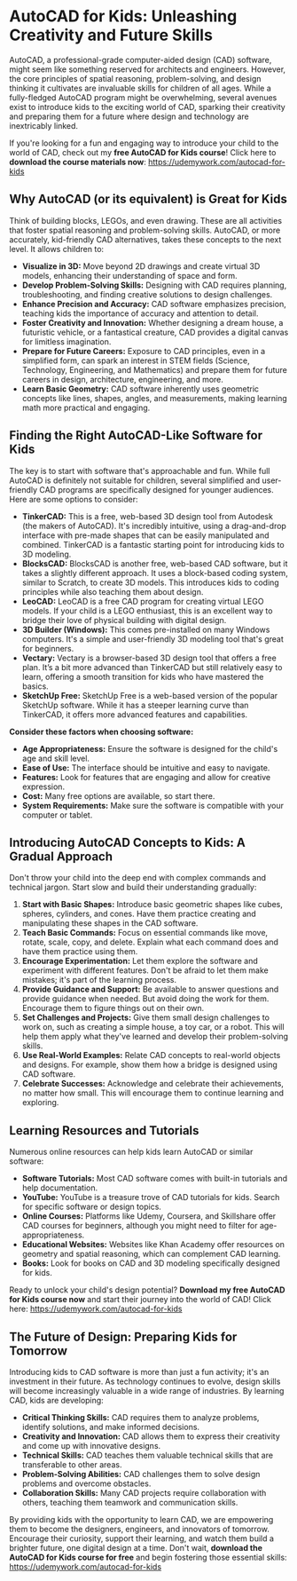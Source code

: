 # AutoCAD for Kids: Unleashing Creativity and Future Skills

AutoCAD, a professional-grade computer-aided design (CAD) software, might seem like something reserved for architects and engineers. However, the core principles of spatial reasoning, problem-solving, and design thinking it cultivates are invaluable skills for children of all ages. While a fully-fledged AutoCAD program might be overwhelming, several avenues exist to introduce kids to the exciting world of CAD, sparking their creativity and preparing them for a future where design and technology are inextricably linked.

If you're looking for a fun and engaging way to introduce your child to the world of CAD, check out my **free AutoCAD for Kids course**! Click here to **download the course materials now**: https://udemywork.com/autocad-for-kids

## Why AutoCAD (or its equivalent) is Great for Kids

Think of building blocks, LEGOs, and even drawing. These are all activities that foster spatial reasoning and problem-solving skills. AutoCAD, or more accurately, kid-friendly CAD alternatives, takes these concepts to the next level. It allows children to:

*   **Visualize in 3D:** Move beyond 2D drawings and create virtual 3D models, enhancing their understanding of space and form.
*   **Develop Problem-Solving Skills:** Designing with CAD requires planning, troubleshooting, and finding creative solutions to design challenges.
*   **Enhance Precision and Accuracy:** CAD software emphasizes precision, teaching kids the importance of accuracy and attention to detail.
*   **Foster Creativity and Innovation:**  Whether designing a dream house, a futuristic vehicle, or a fantastical creature, CAD provides a digital canvas for limitless imagination.
*   **Prepare for Future Careers:**  Exposure to CAD principles, even in a simplified form, can spark an interest in STEM fields (Science, Technology, Engineering, and Mathematics) and prepare them for future careers in design, architecture, engineering, and more.
*   **Learn Basic Geometry:** CAD software inherently uses geometric concepts like lines, shapes, angles, and measurements, making learning math more practical and engaging.

##  Finding the Right AutoCAD-Like Software for Kids

The key is to start with software that's approachable and fun.  While full AutoCAD is definitely not suitable for children, several simplified and user-friendly CAD programs are specifically designed for younger audiences. Here are some options to consider:

*   **TinkerCAD:**  This is a free, web-based 3D design tool from Autodesk (the makers of AutoCAD). It's incredibly intuitive, using a drag-and-drop interface with pre-made shapes that can be easily manipulated and combined. TinkerCAD is a fantastic starting point for introducing kids to 3D modeling.
*   **BlocksCAD:** BlocksCAD is another free, web-based CAD software, but it takes a slightly different approach. It uses a block-based coding system, similar to Scratch, to create 3D models. This introduces kids to coding principles while also teaching them about design.
*   **LeoCAD:** LeoCAD is a free CAD program for creating virtual LEGO models. If your child is a LEGO enthusiast, this is an excellent way to bridge their love of physical building with digital design.
*   **3D Builder (Windows):**  This comes pre-installed on many Windows computers. It's a simple and user-friendly 3D modeling tool that's great for beginners.
*   **Vectary:**  Vectary is a browser-based 3D design tool that offers a free plan. It’s a bit more advanced than TinkerCAD but still relatively easy to learn, offering a smooth transition for kids who have mastered the basics.
*   **SketchUp Free:** SketchUp Free is a web-based version of the popular SketchUp software. While it has a steeper learning curve than TinkerCAD, it offers more advanced features and capabilities.

**Consider these factors when choosing software:**

*   **Age Appropriateness:** Ensure the software is designed for the child's age and skill level.
*   **Ease of Use:**  The interface should be intuitive and easy to navigate.
*   **Features:**  Look for features that are engaging and allow for creative expression.
*   **Cost:** Many free options are available, so start there.
*   **System Requirements:**  Make sure the software is compatible with your computer or tablet.

## Introducing AutoCAD Concepts to Kids: A Gradual Approach

Don't throw your child into the deep end with complex commands and technical jargon.  Start slow and build their understanding gradually:

1.  **Start with Basic Shapes:**  Introduce basic geometric shapes like cubes, spheres, cylinders, and cones.  Have them practice creating and manipulating these shapes in the CAD software.
2.  **Teach Basic Commands:**  Focus on essential commands like move, rotate, scale, copy, and delete. Explain what each command does and have them practice using them.
3.  **Encourage Experimentation:**  Let them explore the software and experiment with different features.  Don't be afraid to let them make mistakes; it's part of the learning process.
4.  **Provide Guidance and Support:**  Be available to answer questions and provide guidance when needed.  But avoid doing the work for them. Encourage them to figure things out on their own.
5.  **Set Challenges and Projects:**  Give them small design challenges to work on, such as creating a simple house, a toy car, or a robot.  This will help them apply what they've learned and develop their problem-solving skills.
6.  **Use Real-World Examples:**  Relate CAD concepts to real-world objects and designs.  For example, show them how a bridge is designed using CAD software.
7.  **Celebrate Successes:**  Acknowledge and celebrate their achievements, no matter how small.  This will encourage them to continue learning and exploring.

## Learning Resources and Tutorials

Numerous online resources can help kids learn AutoCAD or similar software:

*   **Software Tutorials:** Most CAD software comes with built-in tutorials and help documentation.
*   **YouTube:** YouTube is a treasure trove of CAD tutorials for kids. Search for specific software or design topics.
*   **Online Courses:** Platforms like Udemy, Coursera, and Skillshare offer CAD courses for beginners, although you might need to filter for age-appropriateness.
*   **Educational Websites:** Websites like Khan Academy offer resources on geometry and spatial reasoning, which can complement CAD learning.
*   **Books:**  Look for books on CAD and 3D modeling specifically designed for kids.

Ready to unlock your child's design potential?  **Download my free AutoCAD for Kids course now** and start their journey into the world of CAD!  Click here: https://udemywork.com/autocad-for-kids

## The Future of Design: Preparing Kids for Tomorrow

Introducing kids to CAD software is more than just a fun activity; it's an investment in their future. As technology continues to evolve, design skills will become increasingly valuable in a wide range of industries. By learning CAD, kids are developing:

*   **Critical Thinking Skills:** CAD requires them to analyze problems, identify solutions, and make informed decisions.
*   **Creativity and Innovation:** CAD allows them to express their creativity and come up with innovative designs.
*   **Technical Skills:** CAD teaches them valuable technical skills that are transferable to other areas.
*   **Problem-Solving Abilities:**  CAD challenges them to solve design problems and overcome obstacles.
*   **Collaboration Skills:**  Many CAD projects require collaboration with others, teaching them teamwork and communication skills.

By providing kids with the opportunity to learn CAD, we are empowering them to become the designers, engineers, and innovators of tomorrow. Encourage their curiosity, support their learning, and watch them build a brighter future, one digital design at a time. Don't wait, **download the AutoCAD for Kids course for free** and begin fostering those essential skills: https://udemywork.com/autocad-for-kids
